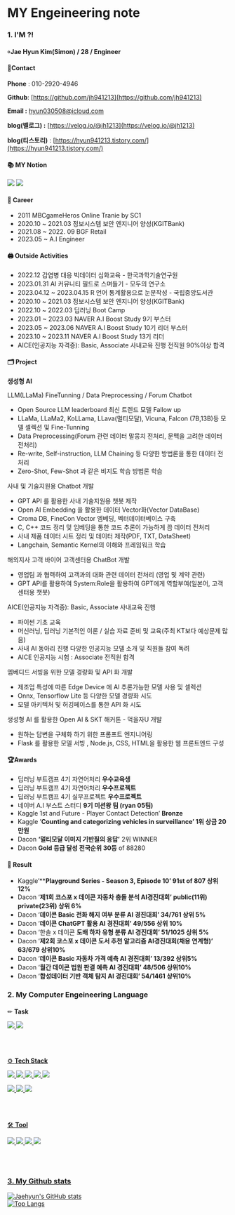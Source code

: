 # MY Engeineering note
#### 
### 1. I'M ?!
#### ৹ Jae Hyun Kim(Simon) / 28 / Engineer

#### 📱Contact


**Phone** : 010-2920-4946

**Github**: [https://github.com/jh941213](https://github.com/jh941213)

**Email :** hyun030508@icloud.com

**blog(벨로그) :** [https://velog.io/@jh1213](https://velog.io/@jh1213) 

**blog(티스토리)** : [https://hyun941213.tistory.com/](https://hyun941213.tistory.com/)


#### 📚 MY Notion
<a href="https://jh941213.notion.site/Jae-Hyun-Kim-025371fbbc904547a69f0b33bc8e45f4" target="_blank"><img src="https://img.shields.io/badge/Notion-00c9f2?style=flat-square&logo=notion&logoColor=white"/></a>
<a href="https://github.com/jh941213" target="_blank"><img src="https://img.shields.io/badge/GitHub-2a2a2a?style=flat-square&logo=GigHub&logoColor=white"/></a>

#### 🏢 Career
- 2011 MBCgameHeros Online Tranie by SC1
- 2020.10 ~ 2021.03 정보시스템 보안 엔지니어 양성(KGITBank)
- 2021.08 ~ 2022. 09 BGF Retail
- 2023.05 ~  A.I Engineer  

#### 🖨️ Outside Activities
- 2022.12 감염병 대응 빅데이터 심화교육 - 한국과학기술연구원
- 2023.01.31 AI 커뮤니티 필드로 스며들기 - 모두의 연구소
- 2023.04.12 ~ 2023.04.15 R 언어 통계활용으로 눈문작성 - 국립중앙도서관
- 2020.10 ~ 2021.03 정보시스템 보안 엔지니어 양성(KGITBank)
- 2022.10 ~ 2022.03 딥러닝 Boot Camp
- 2023.01 ~ 2023.03 NAVER A.I Boost Study 9기 부스터
- 2023.05 ~ 2023.06 NAVER A.I Boost Study 10기 리더 부스터
- 2023.10 ~ 2023.11 NAVER A.I Boost Study 13기 리더
- AICE(인공지능 자격증): Basic, Associate 사내교육 진행 전직원 90%이상 합격

#### 🗂️ Project
**생성형 AI**

LLM(LLaMa) FineTunning / Data Preprocessing / Forum Chatbot 
- Open Source LLM leaderboard 최신 트렌드 모델 Fallow up
- LLaMa, LLaMa2, KoLLama, LLava(멀티모달), Vicuna, Falcon (7B,13B)등
 모델 셀렉션 및 Fine-Tunning
- Data Preprocessing(Forum 관련 데이터 말뭉치 전처리, 문맥을 고려한 데이터 전처리)
- Re-write, Self-instruction, LLM Chaining 등 다양한 방법론을 통한 데이터 전처리
- Zero-Shot, Few-Shot 과 같은 비지도 학습 방법론 학습

사내 및 기술지원용 Chatbot 개발 
- GPT API 를 활용한 사내 기술지원용 챗봇 제작
- Open AI Embedding 을 활용한 데이터 Vector화(Vector DataBase)
- Croma DB, FineCon Vector 엠베딩, 벡터데이터베이스 구축
- C, C++ 코드 정리 및 임베딩을 통한 코드 추론이 가능하게 끔 데이터 전처리
- 사내 제품 데이터 시트 정리 및 데이터 제작(PDF, TXT, DataSheet)
- Langchain, Semantic Kernel의 이해와 프레임워크 학습  

해외지사 고객 바이어 고객센터용 ChatBot 개발 
- 영업팀 과 협력하여 고객과의 대화 관련 데이터 전처리 (영업 및 계약 관련)
- GPT API를 활용하여 System:Role을 활용하여 GPT에게 역할부여(일본어, 고객센터용 챗봇)  

AICE(인공지능 자격증): Basic, Associate 사내교육 진행  
- 파이썬 기초 교육
- 머신러닝, 딥러닝 기본적인 이론 / 실습 자료 준비 및 교육(주최 KT보다 예상문제 많음)
- 사내 AI 동아리 진행 다양한 인공지능 모델 소개 및 직원들 참여 독려
- AICE 인공지능 시험 : Associate 전직원 합격

엠베디드 서빙을 위한 모델 경량화 및 API 화 개발  
- 제조업 특성에 따른 Edge Device 에 AI 추론가능한 모델 사용 및 셀렉션
- Onnx, Tensorflow Lite 등 다양한 모델 경량화 시도
- 모델 아키텍처 및 허깅페이스를 통한 API 화 시도

생성형 AI 를 활용한 Open AI & SKT 해커톤 - 먹을자U 개발 
- 원하는 답변을 구체화 하기 위한 프롬프트 엔지니어링
- Flask 를 활용한 모델 서빙 , Node.js, CSS, HTML을 활용한 웹 프론트엔드 구성

#### 🏆Awards
- 딥러닝 부트캠프 4기 자연어처리 **우수교육생**
- 딥러닝 부트캠프 4기 자연어처리 **우수프로젝트**
- 딥러닝 부트캠프 4기 실무프로젝트 **우수프로젝트**
- 네이버 A.I 부스트 스터디 **9기 미션왕 팀 (ryan 05팀)**
- Kaggle 1st and Future - Player Contact Detection’ **Bronze**
- Kaggle ’**Counting and categorizing vehicles in surveillance’ 1위 상금 20만원**
- Dacon **‘멀티모달 이미지 기반질의 응답’** 2위 WINNER
- Dacon **Gold 등급 달성 전국순위 30등** of 88280

#### 📝 Result
- Kaggle’****Playground Series - Season 3, Episode 10’  91st of 807 상위 12%**
- Dacon ‘**제1회 코스포 x 데이콘 자동차 충돌 분석 AI경진대회’  public(11위) private(23위) 상위 6%**
- Dacon ‘**데이콘 Basic 전화 해지 여부 분류 AI 경진대회’ 34/761  상위 5%**
- Dacon ‘**데이콘 ChatGPT 활용 AI 경진대회’  49/556  상위 10%**
- Dacon ‘한솔 x 데이콘 **도배 하자 유형 분류 AI 경진대회’ 51/1025 상위 5%**
- Dacon ‘**제2회 코스포 x 데이콘 도서 추천 알고리즘 AI경진대회(채용 연계형)’ 63/679 상위10%**
- Dacon ‘**데이콘 Basic 자동차 가격 예측 AI 경진대회’ 13/392 상위5%**
- Dacon ‘**월간 데이콘 법원 판결 예측 AI 경진대회’ 48/506 상위10%**
- Dacon ‘**합성데이터 기반 객체 탐지 AI 경진대회’ 54/1461 상위10%**

####  
### 2. My Computer Engeineering Language 
####
✏ **Task**

<a href="https://github.com/jh941213/Logistics-Project"><img src="https://img.shields.io/badge/CV-Object Detection-blue"/> 
<a href="https://github.com/jh941213/ChatGPT_n_DALL-E"><img src="https://img.shields.io/badge/NLP-chatbot-yellowgreen"/>

<br/>
<br/>


⚙️ **Tech Stack**

<img src="https://img.shields.io/badge/Python-3766AB?style=flat-square&logo=Python&logoColor=white"/>  <img src="https://img.shields.io/badge/Java-007396?style=flat-square&logo=Java&logoColor=white"/> <img src="https://img.shields.io/badge/MySQL-4479A1?style=flat-square&logo=MySQL&logoColor=white"/> 
<img src="https://img.shields.io/badge/Swift-F05138?style=flat-square&logo=Swift&logoColor=white"/> <img src="https://img.shields.io/badge/C++-00599C?style=flat-square&logo=Swift&logoColor=white"/> 
   
   
<img src="https://img.shields.io/badge/TensorFlow-FF6F00?style=flat-square&logo=TensorFlow&logoColor=white"/> <img src="https://img.shields.io/badge/PyTorch-EE4C2C?style=flat-square&logo=PyTorch&logoColor=white"/> <img src="https://img.shields.io/badge/Flask-000000?style=flat-square&logo=Flask&logoColor=white"/> 



<br/>
<br/>  
 
🛠 **Tool**


<img src="https://img.shields.io/badge/Colab-F9AB00?style=flat-square&logo=Google Colab&logoColor=white"/> <img src="https://img.shields.io/badge/VSCode-007ACC?style=flat-square&logo=Visual Studio Code&logoColor=white"/> <img src="https://img.shields.io/badge/AWS-232F3E?style=flat-square&logo=Amazon AWS&logoColor=white"/> <img src="https://img.shields.io/badge/Android-3DDC84?style=flat-square&logo=Android&logoColor=white"/>



<br/>
<br/>


### 3. My Github stats

![Jaehyun's GitHub stats](https://github-readme-stats.vercel.app/api?username=jh941213&show_icons=trueshow_icons=true&theme=merko)  
![Top Langs](https://github-readme-stats.vercel.app/api/top-langs/?username=jh941213&layout=compact&theme=tokyonight)



